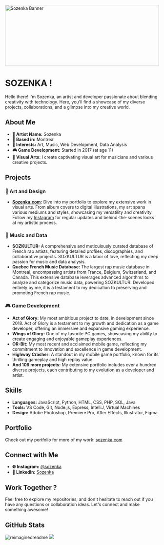 <img src="https://github.com/sozenka/sozenka/blob/main/banner.jpg" alt="Sozenka Banner" width="100%" height="200">

# SOZENKA !

Hello there! I'm Sozenka, an artist and developer passionate about blending creativity with technology. Here, you'll find a showcase of my diverse projects, collaborations, and a glimpse into my creative world.

## About Me

- **🎨 Artist Name:** Sozenka
- **📍 Based in:** Montreal
- **🌟 Interests:** Art, Music, Web Development, Data Analysis
- **🎮 Game Development:** Started in 2017 (at age 11)
- **🎨 Visual Arts:** I create captivating visual art for musicians and various creative projects.

## Projects

### 🎨 Art and Design
- **[Sozenka.com](https://sozenka.com):** Dive into my portfolio to explore my extensive work in visual arts. From album covers to digital illustrations, my art spans various mediums and styles, showcasing my versatility and creativity. Follow my [Instagram](https://www.instagram.com/sozenka) for regular updates and behind-the-scenes looks at my artistic process.

### 🎵 Music and Data
- **SOZKULTUR:** A comprehensive and meticulously curated database of French rap artists, featuring detailed profiles, discographies, and collaborative projects. SOZKULTUR is a labor of love, reflecting my deep passion for music and data analysis.
- **Quebec French Music Database:** The largest rap music database in Montreal, encompassing artists from France, Belgium, Switzerland, and Canada. This extensive database leverages advanced algorithms to analyze and categorize music data, powering SOZKULTUR. Developed entirely by me, it is a testament to my dedication to preserving and promoting French rap music.

### 🎮 Game Development
- **Act of Glory:** My most ambitious project to date, in development since 2018. Act of Glory is a testament to my growth and dedication as a game developer, offering an immersive and expansive gaming experience.
- **Wings of Glory:** One of my favorite PC games, showcasing my ability to create engaging and enjoyable gameplay experiences.
- **OR-Bit:** My most recent and acclaimed mobile game, reflecting my commitment to innovation and excellence in game development.
- **Highway Crasher:** A standout in my mobile game portfolio, known for its thrilling gameplay and high replay value.
- **And 109 more projects:** My extensive portfolio includes over a hundred diverse projects, each contributing to my evolution as a developer and artist.

## Skills

- **Languages:** JavaScript, Python, HTML, CSS, PHP, SQL, Java
- **Tools:** VS Code, Git, Node.js, Express, IntelliJ, Virtual Machines
- **Design:** Adobe Photoshop, Premiere Pro, After Effects, Illustrator, Figma

## Portfolio

Check out my portfolio for more of my work: [sozenka.com](https://sozenka.com)

## Connect with Me

- **🌐 Instagram:** [@sozenka](https://www.instagram.com/sozenka)
- **💼 LinkedIn:** [Sozenka](https://www.linkedin.com/in/sozenka)

## Work Together ?

Feel free to explore my repositories, and don't hesitate to reach out if you have any questions or collaboration ideas. Let's connect and make something awesome!

## GitHub Stats

<img src="https://myreadme.vercel.app/api/embed/sozenka?panels=userstatistics,toprepositories,toplanguages,commitgraph" alt="reimaginedreadme" />

<img src="https://github-profile-trophy.vercel.app/?username=sozenka&theme=juicyfresh&no-bg=true" />

